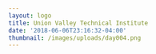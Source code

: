 ```yaml
---
layout: logo
title: Union Valley Technical Institute
date: '2018-06-06T23:16:32-04:00'
thumbnail: /images/uploads/day004.png
---
```


